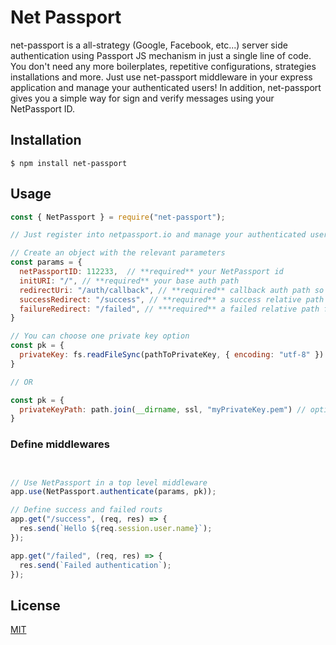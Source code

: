 # Net Passport

net-passport is a all-strategy (Google, Facebook, etc...) server side authentication using Passport JS mechanism in just a single line of code.
You don't need any more boilerplates, repetitive configurations, strategies installations and more.
Just use net-passport middleware in your express application and manage your authenticated users!
In addition, net-passport gives you a simple way for sign and verify messages using your NetPassport ID.

## Installation

```
$ npm install net-passport
```

## Usage

```javascript
const { NetPassport } = require("net-passport");

// Just register into netpassport.io and manage your authenticated users for free.

// Create an object with the relevant parameters
const params = {
  netPassportID: 112233,  // **required** your NetPassport id
  initURI: "/", // **required** your base auth path
  redirectUri: "/auth/callback", // **required** callback auth path so NetPassport could recieve authentication callback
  successRedirect: "/success", // **required** a success relative path in case user authenticated successfully
  failureRedirect: "/failed", // ***required** a failed relative path for failed authentication
}

// You can choose one private key option
const pk = {
  privateKey: fs.readFileSync(pathToPrivateKey, { encoding: "utf-8" }) // client privateKey file encoded in utf-8
}

// OR

const pk = {
  privateKeyPath: path.join(__dirname, ssl, "myPrivateKey.pem") // optional, instead of privateKey as file, send the path to your pk
}

```


### Define middlewares
```javascript


// Use NetPassport in a top level middleware
app.use(NetPassport.authenticate(params, pk));

// Define success and failed routs
app.get("/success", (req, res) => {
  res.send(`Hello ${req.session.user.name}`);
});

app.get("/failed", (req, res) => {
  res.send(`Failed authentication`);
});


```

## License

[MIT](https://choosealicense.com/licenses/mit/)
